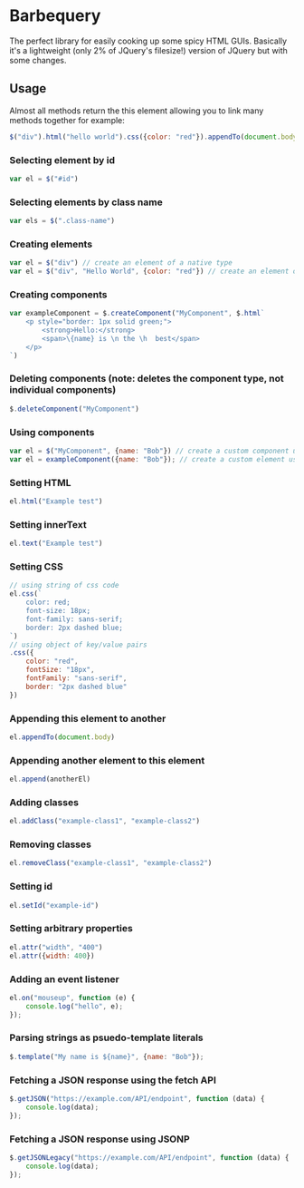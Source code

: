 # Barbequery
The perfect library for easily cooking up some spicy HTML GUIs. 
Basically it's a lightweight (only 2% of JQuery's filesize!) version of JQuery but with some changes.

## Usage
Almost all methods return the this element allowing you to link many methods together for example:
```js
$("div").html("hello world").css({color: "red"}).appendTo(document.body)
```

### Selecting element by id
```js
var el = $("#id")
```
    
### Selecting elements by class name
```js
var els = $(".class-name")
```
    
### Creating elements
```js
var el = $("div") // create an element of a native type
var el = $("div", "Hello World", {color: "red"}) // create an element of a native type and setting html and css
```

### Creating components
```js
var exampleComponent = $.createComponent("MyComponent", $.html`
    <p style="border: 1px solid green;">
        <strong>Hello:</strong>
        <span>\{name} is \n the \h  best</span>
    </p>
`)
```
    
### Deleting components (note: deletes the component type, not individual components)
```js
$.deleteComponent("MyComponent")
```

### Using components
```js
var el = $("MyComponent", {name: "Bob"}) // create a custom component using $
var el = exampleComponent({name: "Bob"}); // create a custom element using the function that is returned from the createComponent method
```

### Setting HTML
```js
el.html("Example test")
```

### Setting innerText
```js
el.text("Example test")
```

### Setting CSS
```js
// using string of css code
el.css(`
    color: red;
    font-size: 18px;
    font-family: sans-serif;
    border: 2px dashed blue;
`)
// using object of key/value pairs
.css({
    color: "red",
    fontSize: "18px",
    fontFamily: "sans-serif",
    border: "2px dashed blue"
})
```

### Appending this element to another
```js
el.appendTo(document.body)
```

### Appending another element to this element
```js
el.append(anotherEl)
```

### Adding classes
```js
el.addClass("example-class1", "example-class2")
```

### Removing classes
```js
el.removeClass("example-class1", "example-class2")
```

### Setting id
```js
el.setId("example-id")
```

### Setting arbitrary properties
```js
el.attr("width", "400")
el.attr({width: 400})
```

### Adding an event listener
```js
el.on("mouseup", function (e) {
    console.log("hello", e);
});
```

### Parsing strings as psuedo-template literals
```js
$.template("My name is ${name}", {name: "Bob"});
```

### Fetching a JSON response using the fetch API
```js
$.getJSON("https://example.com/API/endpoint", function (data) {
    console.log(data);
});
```

### Fetching a JSON response using JSONP
```js
$.getJSONLegacy("https://example.com/API/endpoint", function (data) {
    console.log(data);
});
```
